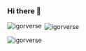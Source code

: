 ### Hi there 👋

<!--
**viniciusnuunes/viniciusnuunes** is a ✨ _special_ ✨ repository because its `README.md` (this file) appears on your GitHub profile.

Here are some ideas to get you started:

- 🔭 I’m currently working on ...
- 🌱 I’m currently learning ...
- 👯 I’m looking to collaborate on ...
- 🤔 I’m looking for help with ...
- 💬 Ask me about ...
- 📫 How to reach me: ...
- 😄 Pronouns: ...
- ⚡ Fun fact: ...
-->


<p><img align="left" src="https://github-readme-stats.vercel.app/api/top-langs?username=viniciusnuunes&show_icons=true&locale=en&layout=compact&theme=dark" alt="igorverse" /></p>

<p>&nbsp;<img align="center" src="https://github-readme-stats.vercel.app/api?username=viniciusnuunes&show_icons=true&locale=en&theme=dark" alt="igorverse" /></p>

<p><img align="center" src="https://github-readme-streak-stats.herokuapp.com/?user=viniciusnuunes&theme=dark" alt="igorverse" /></p>
